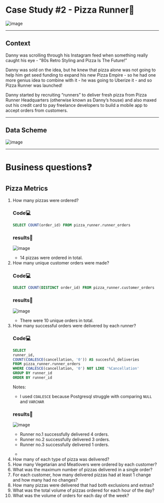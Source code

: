 <h1>Case Study #2 - Pizza Runner🍕</h1>

![image](https://github.com/user-attachments/assets/bee175e7-c141-4919-bd57-f27af3e47fd8)
<hr>
<h2>Context</h2>
Danny was scrolling through his Instagram feed when something really caught his eye - “80s Retro Styling and Pizza Is The Future!”

Danny was sold on the idea, but he knew that pizza alone was not going to help him get seed funding to expand his new Pizza Empire - so he had one more genius idea to combine with it - he was going to Uberize it - and so Pizza Runner was launched!

Danny started by recruiting “runners” to deliver fresh pizza from Pizza Runner Headquarters (otherwise known as Danny’s house) and also maxed out his credit card to pay freelance developers to build a mobile app to accept orders from customers.
<hr>
<h2>Data Scheme</h2>

![image](https://github.com/user-attachments/assets/da7788ea-f41e-48fe-9518-0eb78c565b82)

<hr>
<h1>Business questions❓</h1>

<h2>Pizza Metrics</h2>
<ol>
  <li>How many pizzas were ordered?</li>
  <h3>Code💻</h3>
  
  ```SQL
  SELECT COUNT(order_id) FROM pizza_runner.runner_orders 
  ```

  <h3>results🔢</h3>
  
  ![image](https://github.com/user-attachments/assets/f9e3b6bd-e3b4-444c-a20e-02d961a84777)
  <ul>
  <li>14 pizzas were ordered in total.</li>
  </ul>


  <li>How many unique customer orders were made?</li>
  <h3>Code💻</h3>
  
  ```SQL
  SELECT COUNT(DISTINCT order_id) FROM pizza_runner.customer_orders
  ```

  <h3>results🔢</h3>
  
  ![image](https://github.com/user-attachments/assets/56563da0-de57-46d4-b7c9-45aa8aa13ae2)
  <ul>
    <li>There were 10 unique orders in total.</li>
  </ul>

  <li>How many successful orders were delivered by each runner?</li>
  <h3>Code💻</h3>
  
  ```SQL
  SELECT 
  runner_id, 
  COUNT(COALESCE(cancellation, '0')) AS succesful_deliveries 
  FROM pizza_runner.runner_orders
  WHERE COALESCE(cancellation, '0') NOT LIKE '%Cancellation'
  GROUP BY runner_id
  ORDER BY runner_id
  ```
Notes:
<ul>
  <li>I used <code>COALESCE</code> because Postgresql struggle with comparing <code>NULL</code> and <code>VARCHAR</code></li>
</ul>

  <h3>results🔢</h3>
  
  ![image](https://github.com/user-attachments/assets/a9c161d6-16c3-4acc-a645-1d83fc35fb7f)
  <ul>
    <li>Runner no.1 successfully delivered 4 orders.</li>
    <li>Runner no.2 successfully delivered 3 orders.</li>
    <li>Runner no.3 successfully delivered 1 orders.</li>
  </ul>

  
  <ul>
    <li></li>
  </ul>
  <li>How many of each type of pizza was delivered?</li>
  <li>How many Vegetarian and Meatlovers were ordered by each customer?</li>
  <li>What was the maximum number of pizzas delivered in a single order?</li>
  <li>For each customer, how many delivered pizzas had at least 1 change and how many had no changes?</li>
  <li>How many pizzas were delivered that had both exclusions and extras?</li>
  <li>What was the total volume of pizzas ordered for each hour of the day?</li>
  <li>What was the volume of orders for each day of the week?</li>
</ol>
